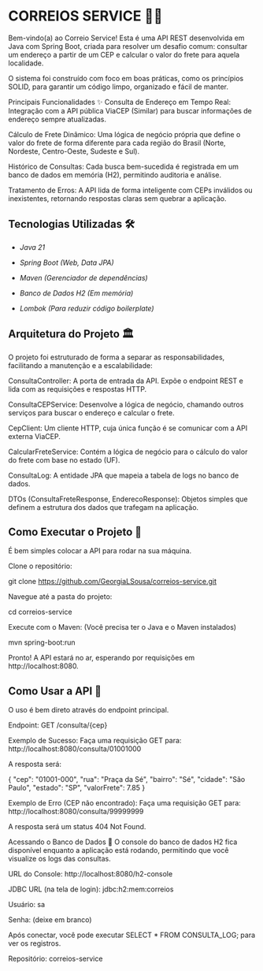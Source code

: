 # CORREIOS SERVICE 🚚💨


Bem-vindo(a) ao Correio Service! Esta é uma API REST desenvolvida em Java com Spring Boot, criada para resolver um desafio comum: consultar um endereço a partir de um CEP e calcular o valor do frete para aquela localidade.

O sistema foi construído com foco em boas práticas, como os princípios SOLID, para garantir um código limpo, organizado e fácil de manter.

Principais Funcionalidades ✨
Consulta de Endereço em Tempo Real: Integração com a API pública ViaCEP (Similar) para buscar informações de endereço sempre atualizadas.

Cálculo de Frete Dinâmico: Uma lógica de negócio própria que define o valor do frete de forma diferente para cada região do Brasil (Norte, Nordeste, Centro-Oeste, Sudeste e Sul).

Histórico de Consultas: Cada busca bem-sucedida é registrada em um banco de dados em memória (H2), permitindo auditoria e análise.

Tratamento de Erros: A API lida de forma inteligente com CEPs inválidos ou inexistentes, retornando respostas claras sem quebrar a aplicação.


## Tecnologias Utilizadas 🛠️
* *Java 21* 

* *Spring Boot (Web, Data JPA)* 

* *Maven (Gerenciador de dependências)* 

* *Banco de Dados H2 (Em memória)* 

* *Lombok (Para reduzir código boilerplate)* 

  
## Arquitetura do Projeto 🏛️


O projeto foi estruturado de forma a separar as responsabilidades, facilitando a manutenção e a escalabilidade:

ConsultaController: A porta de entrada da API. Expõe o endpoint REST e lida com as requisições e respostas HTTP.

ConsultaCEPService: Desenvolve a lógica de negócio, chamando outros serviços para buscar o endereço e calcular o frete.

CepClient: Um cliente HTTP, cuja única função é se comunicar com a API externa ViaCEP.

CalcularFreteService: Contém a lógica de negócio para o cálculo do valor do frete com base no estado (UF).

ConsultaLog: A entidade JPA que mapeia a tabela de logs no banco de dados.

DTOs (ConsultaFreteResponse, EnderecoResponse): Objetos simples que definem a estrutura dos dados que trafegam na aplicação.

## Como Executar o Projeto 🚀
É bem simples colocar a API para rodar na sua máquina.

Clone o repositório:

git clone https://github.com/GeorgiaLSousa/correios-service.git

Navegue até a pasta do projeto:

cd correios-service

Execute com o Maven:
(Você precisa ter o Java e o Maven instalados)

mvn spring-boot:run

Pronto! A API estará no ar, esperando por requisições em http://localhost:8080.

## Como Usar a API 🎯
O uso é bem direto através do endpoint principal.

Endpoint: GET /consulta/{cep}

Exemplo de Sucesso:
Faça uma requisição GET para: http://localhost:8080/consulta/01001000

A resposta será:

{
    "cep": "01001-000",
    "rua": "Praça da Sé",
    "bairro": "Sé",
    "cidade": "São Paulo",
    "estado": "SP",
    "valorFrete": 7.85
}

Exemplo de Erro (CEP não encontrado):
Faça uma requisição GET para: http://localhost:8080/consulta/99999999

A resposta será um status 404 Not Found.

Acessando o Banco de Dados 💾
O console do banco de dados H2 fica disponível enquanto a aplicação está rodando, permitindo que você visualize os logs das consultas.

URL do Console: http://localhost:8080/h2-console

JDBC URL (na tela de login): jdbc:h2:mem:correios

Usuário: sa

Senha: (deixe em branco)

Após conectar, você pode executar SELECT * FROM CONSULTA_LOG; para ver os registros.

Repositório: correios-service
